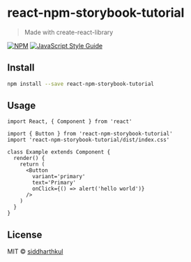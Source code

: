 # react-npm-storybook-tutorial

> Made with create-react-library

[![NPM](https://img.shields.io/npm/v/react-npm-storybook-tutorial.svg)](https://www.npmjs.com/package/react-npm-storybook-tutorial) [![JavaScript Style Guide](https://img.shields.io/badge/code_style-standard-brightgreen.svg)](https://standardjs.com)

## Install

```bash
npm install --save react-npm-storybook-tutorial
```

## Usage

```tsx
import React, { Component } from 'react'

import { Button } from 'react-npm-storybook-tutorial'
import 'react-npm-storybook-tutorial/dist/index.css'

class Example extends Component {
  render() {
    return (
      <Button
        variant='primary'
        text='Primary'
        onClick={() => alert('hello world')}
      />
    )
  }
}
```

## License

MIT © [siddharthkul](https://github.com/siddharthkul)
